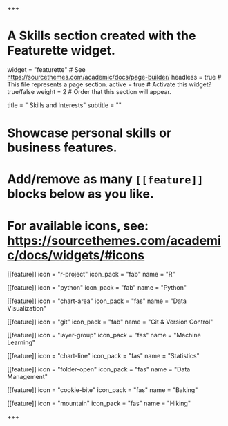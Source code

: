 +++
# A Skills section created with the Featurette widget.
widget = "featurette"  # See https://sourcethemes.com/academic/docs/page-builder/
headless = true  # This file represents a page section.
active = true  # Activate this widget? true/false
weight = 2  # Order that this section will appear.

title = " Skills and Interests"
subtitle = ""

# Showcase personal skills or business features.
# 
# Add/remove as many `[[feature]]` blocks below as you like.
# 
# For available icons, see: https://sourcethemes.com/academic/docs/widgets/#icons

[[feature]]
  icon = "r-project"
  icon_pack = "fab"
  name = "R"
  
  [[feature]]
  icon = "python"
  icon_pack = "fab"
  name = "Python"
  
  [[feature]]
  icon = "chart-area"
  icon_pack = "fas"
  name = "Data Visualization"

  [[feature]]
  icon = "git"
  icon_pack = "fab"
  name = "Git & Version Control"
  
  [[feature]]
  icon = "layer-group"
  icon_pack = "fas"
  name = "Machine Learning"
  
  [[feature]]
  icon = "chart-line"
  icon_pack = "fas"
  name = "Statistics"
  
  [[feature]]
  icon = "folder-open"
  icon_pack = "fas"
  name = "Data Management"

  [[feature]]
  icon = "cookie-bite"
  icon_pack = "fas"
  name = "Baking"

  [[feature]]
  icon = "mountain"
  icon_pack = "fas"
  name = "Hiking"

+++
